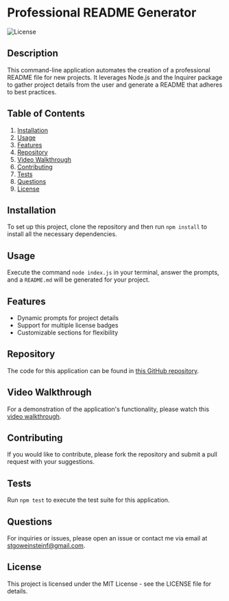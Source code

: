 # Professional README Generator

![License](https://img.shields.io/badge/license-MIT-green)

## Description
This command-line application automates the creation of a professional README file for new projects. It leverages Node.js and the Inquirer package to gather project details from the user and generate a README that adheres to best practices.

## Table of Contents
1. [Installation](#installation)
2. [Usage](#usage)
3. [Features](#features)
4. [Repository](#repository)
5. [Video Walkthrough](#video-walkthrough)
6. [Contributing](#contributing)
7. [Tests](#tests)
8. [Questions](#questions)
9. [License](#license)

## Installation
To set up this project, clone the repository and then run `npm install` to install all the necessary dependencies.

## Usage
Execute the command `node index.js` in your terminal, answer the prompts, and a `README.md` will be generated for your project.

## Features
- Dynamic prompts for project details
- Support for multiple license badges
- Customizable sections for flexibility

## Repository
The code for this application can be found in [this GitHub repository](https://github.com/StgoWF/readme-generator).

## Video Walkthrough
For a demonstration of the application's functionality, please watch this [video walkthrough](https://drive.google.com/file/d/1fDhlcjanjI9Ehivsg2OdYSlFFgdQ2mrf/view).

## Contributing
If you would like to contribute, please fork the repository and submit a pull request with your suggestions.

## Tests
Run `npm test` to execute the test suite for this application.

## Questions
For inquiries or issues, please open an issue or contact me via email at [stgoweinsteinf@gmail.com](mailto:stgoweinsteinf@gmail.com).

## License
This project is licensed under the MIT License - see the LICENSE file for details.
